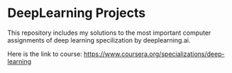 # DeepLearning Projects
This repository includes my solutions to the most important computer assignments of deep learning specilization by deeplearning.ai.

Here is the link to course: https://www.coursera.org/specializations/deep-learning
